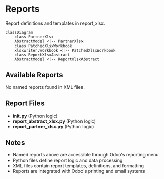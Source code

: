 # Reports

Report definitions and templates in report_xlsx.

```mermaid
classDiagram
    class PartnerXlsx
    AbstractModel <|-- PartnerXlsx
    class PatchedXlsxWorkbook
    xlsxwriter.Workbook <|-- PatchedXlsxWorkbook
    class ReportXlsxAbstract
    AbstractModel <|-- ReportXlsxAbstract
```

## Available Reports

No named reports found in XML files.


## Report Files

- **__init__.py** (Python logic)
- **report_abstract_xlsx.py** (Python logic)
- **report_partner_xlsx.py** (Python logic)

## Notes
- Named reports above are accessible through Odoo's reporting menu
- Python files define report logic and data processing
- XML files contain report templates, definitions, and formatting
- Reports are integrated with Odoo's printing and email systems

